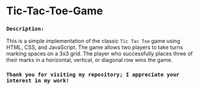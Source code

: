 # Tic-Tac-Toe-Game

### `Description:`
This is a simple implementation of the classic `Tic Tac Toe` game using HTML, CSS, and JavaScript. 
The game allows two players to take turns marking spaces on a 3x3 grid. The player who successfully places three of their marks in a horizontal, vertical, or diagonal row wins the game.
###  `Thank you for visiting my repository; I appreciate your interest in my work!`
